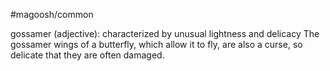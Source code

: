 #magoosh/common

gossamer (adjective): characterized by unusual lightness and delicacy 
The gossamer wings of a butterfly, which allow it to fly, are also a curse, so delicate that they are often 
damaged. 
